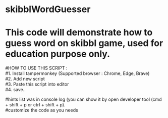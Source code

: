 # skibblWordGuesser
# This code will demonstrate how to guess word on skibbl game, used for education purpose only.

#HOW TO USE THIS SCRIPT :<br>
#1. Install tampermonkey (Supported browser : Chrome, Edge, Brave)<br>
#2. Add new script <br>
#3. Paste this script into editor<br>
#4. save..<br>

#hints list was in console log (you can show it by open developer tool (cmd + shift + p or ctrl + shift + p). <br>
#customize the code as you needs
